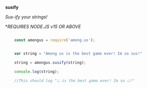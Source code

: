 **susify**

*Sus-ify your strings!*

**REQUIRES NODE.JS v15 OR ABOVE*

```js

    const amongus = require('among.us');

```

```js

    var string = "Among us is the best game ever! Im so sus!"

    string = amongus.susify(string);

    console.log(string);

    //This should log "ඞ is the best game ever! Im so ඞ!"

```